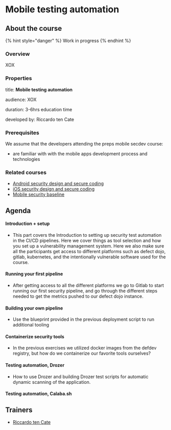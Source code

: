 # Mobile testing automation

## About the course

{% hint style="danger" %}
Work in progress
{% endhint %}

### Overview

XOX

### Properties

title: **Mobile testing automation**

audience: XOX

duration: 3-6hrs education time

developed by: Riccardo ten Cate

### Prerequisites

We assume that the developers attending the preps mobile secdev course:

* are familiar with with the mobile apps development process and technologies

### Related courses

* [Android security design and secure coding]()
* [iOS security design and secure coding](../code/ios.md)
* [Mobile security baseline](../lib/mobile-baseline.md)

## Agenda

#### Introduction + setup

* This part covers the Introduction to setting up security test automation in the CI/CD pipelines. Here we cover things as tool selection and how you set up a vulnerability management system. Here we also make sure all the participants get access to different platforms such as defect dojo, gitlab, kubernetes, and the intentionally vulnerable software used for the course.

#### Running your first pipeline

* After getting access to all the different platforms we go to Gitlab to start running our first security pipeline, and go through the different steps needed to get the metrics pushed to our defect dojo instance.

#### Building your own pipeline

* Use the blueprint provided in the previous deployment script to run additional tooling

#### Containerize security tools

* In the previous exercises we utilized docker images from the defdev registry, but how do we containerize our favorite tools ourselves?

#### Testing automation, Drozer

* How to use Drozer and building Drozer test scripts for automatic dynamic scanning of the application.

#### Testing automation, Calaba.sh

## Trainers

* [Riccardo ten Cate](../trainers/riccardo-ten-cate.md)

